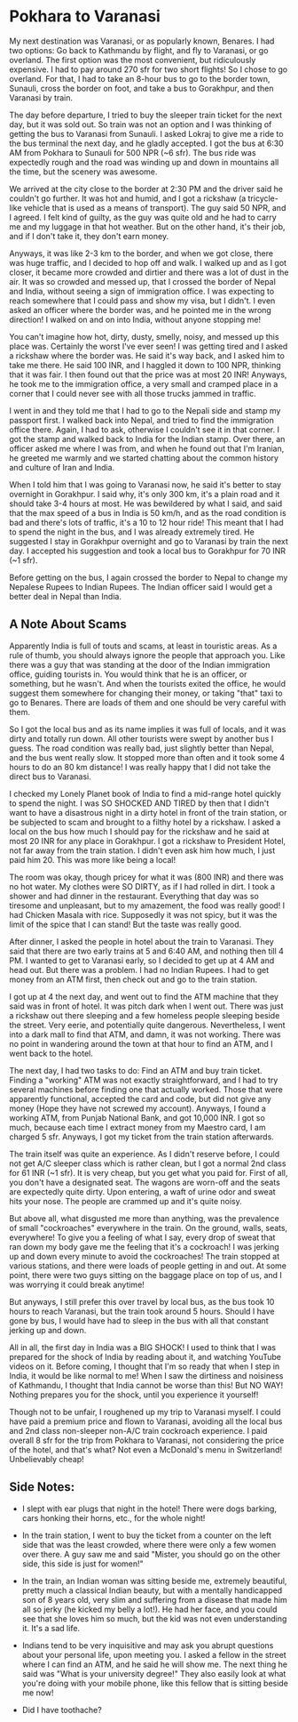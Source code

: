# Pokhara to Varanasi


My next destination was Varanasi, or as popularly known, Benares. I had two options: Go back to Kathmandu by flight, and fly to Varanasi, or go overland. The first option was the most convenient, but ridiculously expensive. I had to pay around 270 sfr for two short flights! So I chose to go overland. For that, I had to take an 8-hour bus to go to the border town, Sunauli, cross the border on foot, and take a bus to Gorakhpur, and then Varanasi by train.

The day before departure, I tried to buy the sleeper train ticket for the next day, but it was sold out. So train was not an option and I was thinking of getting the bus to Varanasi from Sunauli. I asked Lokraj to give me a ride to the bus terminal the next day, and he gladly accepted. I got the bus at 6:30 AM from Pokhara to Sunauli for 500 NPR (~6 sfr). The bus ride was expectedly rough and the road was winding up and down in mountains all the time, but the scenery was awesome.

We arrived at the city close to the border at 2:30 PM and the driver said he couldn't go further. It was hot and humid, and I got a rickshaw (a tricycle-like vehicle that is used as a means of transport). The guy said 50 NPR, and I agreed. I felt kind of guilty, as the guy was quite old and he had to carry me and my luggage in that hot weather. But on the other hand, it's their job, and if I don't take it, they don't earn money.

Anyways, it was like 2-3 km to the border, and when we got close, there was huge traffic, and I decided to hop off and walk. I walked up and as I got closer, it became more crowded and dirtier and there was a lot of dust in the air. It was so crowded and messed up, that I crossed the border of Nepal and India, without seeing a sign of immigration office. I was expecting to reach somewhere that I could pass and show my visa, but I didn't. I even asked an officer where the border was, and he pointed me in the wrong direction! I walked on and on into India, without anyone stopping me!

You can't imagine how hot, dirty, dusty, smelly, noisy, and messed up this place was. Certainly the worst I've ever seen! I was getting tired and I asked a rickshaw where the border was. He said it's way back, and I asked him to take me there. He said 100 INR, and I haggled it down to 100 NPR, thinking that it was fair. I then found out that the price was at most 20 INR! Anyways, he took me to the immigration office, a very small and cramped place in a corner that I could never see with all those trucks jammed in traffic.

I went in and they told me that I had to go to the Nepali side and stamp my passport first. I walked back into Nepal, and tried to find the immigration office there. Again, I had to ask, otherwise I couldn't see it in that corner. I got the stamp and walked back to India for the Indian stamp. Over there, an officer asked me where I was from, and when he found out that I'm Iranian, he greeted me warmly and we started chatting about the common history and culture of Iran and India.

When I told him that I was going to Varanasi now, he said it's better to stay overnight in Gorakhpur. I said why, it's only 300 km, it's a plain road and it should take 3-4 hours at most. He was bewildered by what I said, and said that the max speed of a bus in India is 50 km/h, and as the road condition is bad and there's lots of traffic, it's a 10 to 12 hour ride! This meant that I had to spend the night in the bus, and I was already extremely tired. He suggested I stay in Gorakhpur overnight and go to Varanasi by train the next day. I accepted his suggestion and took a local bus to Gorakhpur for 70 INR (~1 sfr).

Before getting on the bus, I again crossed the border to Nepal to change my Nepalese Rupees to Indian Rupees. The Indian officer said I would get a better deal in Nepal than India.

## A Note About Scams

Apparently India is full of touts and scams, at least in touristic areas. As a rule of thumb, you should always ignore the people that approach you. Like there was a guy that was standing at the door of the Indian immigration office, guiding tourists in. You would think that he is an officer, or something, but he wasn't. And when the tourists exited the office, he would suggest them somewhere for changing their money, or taking "that" taxi to go to Benares. There are loads of them and one should be very careful with them.

So I got the local bus and as its name implies it was full of locals, and it was dirty and totally run down. All other tourists were swept by another bus I guess. The road condition was really bad, just slightly better than Nepal, and the bus went really slow. It stopped more than often and it took some 4 hours to do an 80 km distance! I was really happy that I did not take the direct bus to Varanasi.

I checked my Lonely Planet book of India to find a mid-range hotel quickly to spend the night. I was SO SHOCKED AND TIRED by then that I didn't want to have a disastrous night in a dirty hotel in front of the train station, or be subjected to scam and brought to a filthy hotel by a rickshaw. I asked a local on the bus how much I should pay for the rickshaw and he said at most 20 INR for any place in Gorakhpur. I got a rickshaw to President Hotel, not far away from the train station. I didn't even ask him how much, I just paid him 20. This was more like being a local!

The room was okay, though pricey for what it was (800 INR) and there was no hot water. My clothes were SO DIRTY, as if I had rolled in dirt. I took a shower and had dinner in the restaurant. Everything that day was so tiresome and unpleasant, but to my amazement, the food was really good! I had Chicken Masala with rice. Supposedly it was not spicy, but it was the limit of the spice that I can stand! But the taste was really good.

After dinner, I asked the people in hotel about the train to Varanasi. They said that there are two early trains at 5 and 6:40 AM, and nothing then till 4 PM. I wanted to get to Varanasi early, so I decided to get up at 4 AM and head out. But there was a problem. I had no Indian Rupees. I had to get money from an ATM first, then check out and go to the train station.

I got up at 4 the next day, and went out to find the ATM machine that they said was in front of hotel. It was pitch dark when I went out. There was just a rickshaw out there sleeping and a few homeless people sleeping beside the street. Very eerie, and potentially quite dangerous. Nevertheless, I went into a dark mall to find that ATM, and damn, it was not working. There was no point in wandering around the town at that hour to find an ATM, and I went back to the hotel.

The next day, I had two tasks to do: Find an ATM and buy train ticket. Finding a "working" ATM was not exactly straightforward, and I had to try several machines before finding one that actually worked. Those that were apparently functional, accepted the card and code, but did not give any money (Hope they have not screwed my account). Anyways, I found a working ATM, from Punjab National Bank, and got 10,000 INR. I got so much, because each time I extract money from my Maestro card, I am charged 5 sfr. Anyways, I got my ticket from the train station afterwards.

The train itself was quite an experience. As I didn't reserve before, I could not get A/C sleeper class which is rather clean, but I got a normal 2nd class for 61 INR (~1 sfr). It is very cheap, but you get what you paid for. First of all, you don't have a designated seat. The wagons are worn-off and the seats are expectedly quite dirty. Upon entering, a waft of urine odor and sweat hits your nose. The people are crammed up and it's quite noisy.

But above all, what disgusted me more than anything, was the prevalence of small "cockroaches" everywhere in the train. On the ground, walls, seats, everywhere! To give you a feeling of what I say, every drop of sweat that ran down my body gave me the feeling that it's a cockroach! I was jerking up and down every minute to avoid the cockroaches! The train stopped at various stations, and there were loads of people getting in and out. At some point, there were two guys sitting on the baggage place on top of us, and I was worrying it could break anytime!

But anyways, I still prefer this over travel by local bus, as the bus took 10 hours to reach Varanasi, but the train took around 5 hours. Should I have gone by bus, I would have had to sleep in the bus with all that constant jerking up and down.

All in all, the first day in India was a BIG SHOCK! I used to think that I was prepared for the shock of India by reading about it, and watching YouTube videos on it. Before coming, I thought that I'm so ready that when I step in India, it would be like normal to me! When I saw the dirtiness and noisiness of Kathmandu, I thought that India cannot be worse than this! But NO WAY! Nothing prepares you for the shock, until you experience it yourself!

Though not to be unfair, I roughened up my trip to Varanasi myself. I could have paid a premium price and flown to Varanasi, avoiding all the local bus and 2nd class non-sleeper non-A/C train cockroach experience. I paid overall 8 sfr for the trip from Pokhara to Varanasi, not considering the price of the hotel, and that's what? Not even a McDonald's menu in Switzerland! Unbelievably cheap!

## Side Notes:

- I slept with ear plugs that night in the hotel! There were dogs barking, cars honking their horns, etc., for the whole night!

- In the train station, I went to buy the ticket from a counter on the left side that was the least crowded, where there were only a few women over there. A guy saw me and said "Mister, you should go on the other side, this side is just for women!"

- In the train, an Indian woman was sitting beside me, extremely beautiful, pretty much a classical Indian beauty, but with a mentally handicapped son of 8 years old, very slim and suffering from a disease that made him all so jerky (he kicked my belly a lot!). He had her face, and you could see that she loves him so much, but the kid was not even understanding it. It's a sad life.

- Indians tend to be very inquisitive and may ask you abrupt questions about your personal life, upon meeting you. I asked a fellow in the street where I can find an ATM, and he said he will show me. The next thing he said was "What is your university degree!" They also easily look at what you're doing with your mobile phone, like this fellow that is sitting beside me now!

- Did I have toothache?